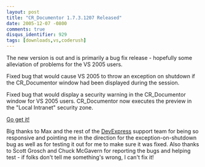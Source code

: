 ```yaml
---
layout: post
title: "CR_Documentor 1.7.3.1207 Released"
date: 2005-12-07 -0800
comments: true
disqus_identifier: 929
tags: [downloads,vs,coderush]
---
```

The new version is out and is primarily a bug fix release - hopefully
some alleviation of problems for the VS 2005 users.

Fixed bug that would cause VS 2005 to throw an exception on shutdown if
the CR\_Documentor window had been displayed during the session.

Fixed bug that would display a security warning in the CR\_Documentor
window for VS 2005 users. CR\_Documentor now executes the preview in the
"Local Intranet" security zone.


 [Go get
it!](/archive/2004/11/15/cr_documentor---the-documentor-plug-in-for-dxcore.aspx)

 Big thanks to Max and the rest of the
[DevExpress](http://www.devexpress.com) support team for being so
responsive and pointing me in the direction for the
exception-on-shutdown bug as well as for testing it out for me to make
sure it was fixed. Also thanks to Scott Grosch and Chuck McGavern for
reporting the bugs and helping test - if folks don't tell me something's
wrong, I can't fix it!

